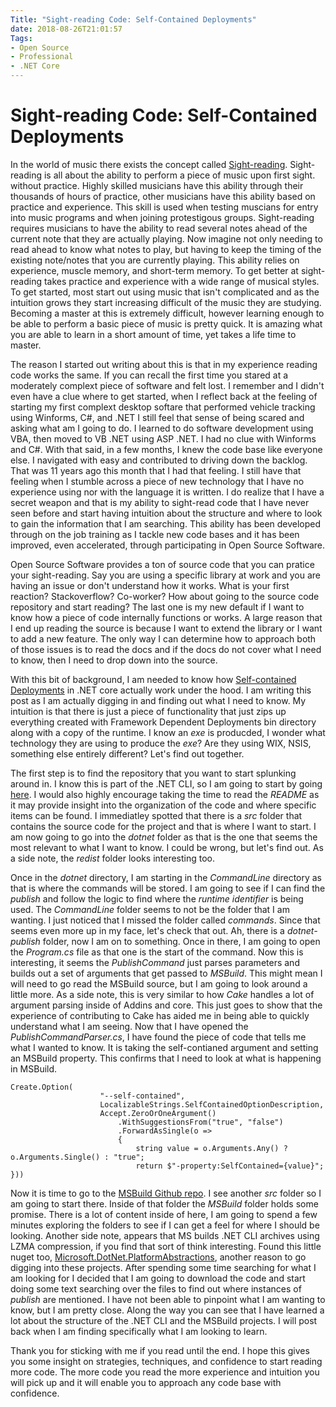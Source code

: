 ```yaml
---
Title: "Sight-reading Code: Self-Contained Deployments"
date: 2018-08-26T21:01:57
Tags: 
- Open Source
- Professional
- .NET Core
---
```

# Sight-reading Code: Self-Contained Deployments

In the world of music there exists the concept called [Sight-reading](https://en.wikipedia.org/wiki/Sight-reading). Sight-reading is all about the ability to perform a piece of music upon first sight. without practice. Highly skilled musicians have this ability through their thousands of hours of practice, other musicians have this ability based on practice and experience. This skill is used when testing muscians for entry into music programs and when joining protestigous groups. Sight-reading requires musicians to have the ability to read several notes ahead of the current note that they are actually playing. Now imagine not only needing to read ahead to know what notes to play, but having to keep the timing of the existing note/notes that you are currently playing. This ability relies on experience, muscle memory, and short-term memory. To get better at sight-reading takes practice and experience with a wide range of musical styles. To get started, most start out using music that isn't complicated and as the intuition grows they start increasing difficult of the music they are studying. Becoming a master at this is extremely difficult, however learning enough to be able to perform a basic piece of music is pretty quick. It is amazing what you are able to learn in a short amount of time, yet takes a life time to master.

The reason I started out writing about this is that in my experience reading code works the same. If you can recall the first time you stared at a moderately complext piece of software and felt lost. I remember and I didn't even have a clue where to get started, when I reflect back at the feeling of starting my first complext desktop softare that performed vehicle tracking using Winforms, C#, and .NET I still feel that sense of being scared and asking what am I going to do. I learned to do software development using VBA, then moved to VB .NET using ASP .NET. I had no clue with Winforms and C#. With that said, in a few months, I knew the code base like everyone else. I navigated with easy and contributed to driving down the backlog. That was 11 years ago this month that I had that feeling. I still have that feeling when I stumble across a piece of new technology that I have no experience using nor with the language it is written. I do realize that I have a secret weapon and that is my ability to sight-read code that I have never seen before and start having intuition about the structure and where to look to gain the information that I am searching. This ability has been developed through on the job training as I tackle new code bases and it has been improved, even accelerated, through participating in Open Source Software. 

Open Source Software provides a ton of source code that you can pratice your sight-reading. Say you are using a specific library at work and you are having an issue or don't understand how it works. What is your first reaction? Stackoverflow? Co-worker? How about going to the source code repository and start reading? The last one is my new default if I want to know how a piece of code internally functions or works. A large reason that I end up reading the source is because I want to extend the library or I want to add a new feature. The only way I can determine how to approach both of those issues is to read the docs and if the docs do not cover what I need to know, then I need to drop down into the source.

With this bit of background, I am needed to know how [Self-contained Deployments](https://docs.microsoft.com/en-us/dotnet/core/deploying/#self-contained-deployments-scd) in .NET core actually work under the hood. I am writing this post as I am actually digging in and finding out what I need to know. My intuition is that there is just a piece of functionality that just zips up everything created with Framework Dependent Deployments bin directory along with a copy of the runtime. I know an *exe* is producded, I wonder what technology they are using to produce the *exe*? Are they using WIX, NSIS, something else entirely different? Let's find out together.

The first step is to find the repository that you want to start splunking around in. I know this is part of the .NET CLI, so I am going to start by going [here](https://github.com/dotnet/cli). I would also highly encourage taking the time to read the *README* as it may provide insight into the organization of the code and where specific items can be found. I immediatley spotted that there is a *src* folder that contains the source code for the project and that is where I want to start. I am now going to go into the *dotnet* folder as that is the one that seems the most relevant to what I want to know. I could be wrong, but let's find out. As a side note, the *redist* folder looks interesting too. 

Once in the *dotnet* directory, I am starting in the *CommandLine* directory as that is where the commands will be stored. I am going to see if I can find the *publish* and follow the logic to find where the *runtime identifier* is being used. The *CommandLine* folder seems to not be the folder that I am wanting. I just noticed that I missed the folder called *commands*. Since that seems even more up in my face, let's check that out. Ah, there is a *dotnet-publish* folder, now I am on to something. Once in there, I am going to open the *Program.cs* file as that one is the start of the command. Now this is interesting, it seems the *PublishCommand* just parses parameters and builds out a set of arguments that get passed to *MSBuild*. This might mean I will need to go read the MSBuild source, but I am going to look around a little more. As a side note, this is very similar to how *Cake* handles a lot of argument parsing inside of Addins and core. This just goes to show that the experience of contributing to Cake has aided me in being able to quickly understand what I am seeing. Now that I have opened the *PublishCommandParser.cs*, I have found the piece of code that tells me what I wanted to know. It is taking the self-contianed argument and setting an MSBuild property. This confirms that I need to look at what is happening in MSBuild.

```
Create.Option(
                    "--self-contained",
                    LocalizableStrings.SelfContainedOptionDescription,
                    Accept.ZeroOrOneArgument()
                        .WithSuggestionsFrom("true", "false")
                        .ForwardAsSingle(o =>
                        {
                            string value = o.Arguments.Any() ? o.Arguments.Single() : "true";
                            return $"-property:SelfContained={value}";
}))
```

Now it is time to go to the [MSBuild Github repo](https://github.com/Microsoft/msbuild). I see another *src* folder so I am going to start there. Inside of that folder the *MSBuild* folder holds some promise. There is a lot of content inside of here, I am going to spend a few minutes exploring the folders to see if I can get a feel for where I should be looking. Another side note, appears that MS builds .NET CLI archives using LZMA compression, if you find that sort of think interesting. Found this little nuget too, [Microsoft.DotNet.PlatformAbstractions](https://www.nuget.org/packages/Microsoft.DotNet.PlatformAbstractions/), another reason to go digging into these projects. After spending some time searching for what I am looking for I decided that I am going to download the code and start doing some text searching over the files to find out where instances of *publish* are mentioned. I have not been able to pinpoint what I am wanting to know, but I am pretty close. Along the way you can see that I have learned a lot about the structure of the .NET CLI and the MSBuild projects. I will post back when I am finding specifically what I am looking to learn.

Thank you for sticking with me if you read until the end. I hope this gives you some insight on strategies, techniques, and confidence to start reading more code. The more code you read the more experience and intuition you will pick up and it will enable you to approach any code base with confidence.
